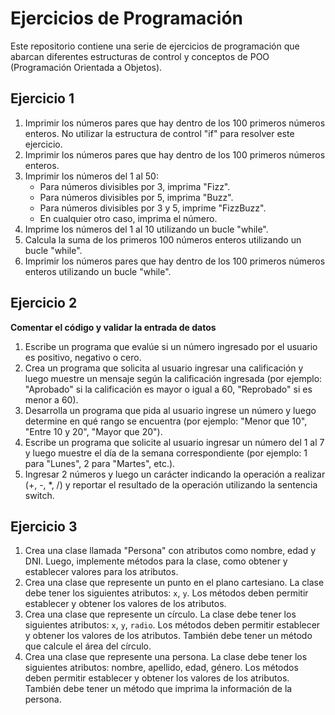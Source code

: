 # Ejercicios de Programación

Este repositorio contiene una serie de ejercicios de programación que abarcan diferentes estructuras de control y conceptos de POO (Programación Orientada a Objetos).

## Ejercicio 1

1. Imprimir los números pares que hay dentro de los 100 primeros números enteros. No utilizar la estructura de control "if" para resolver este ejercicio.
2. Imprimir los números pares que hay dentro de los 100 primeros números enteros.
3. Imprimir los números del 1 al 50:
   - Para números divisibles por 3, imprima "Fizz".
   - Para números divisibles por 5, imprima "Buzz".
   - Para números divisibles por 3 y 5, imprime "FizzBuzz".
   - En cualquier otro caso, imprima el número.
4. Imprime los números del 1 al 10 utilizando un bucle "while".
5. Calcula la suma de los primeros 100 números enteros utilizando un bucle "while".
6. Imprimir los números pares que hay dentro de los 100 primeros números enteros utilizando un bucle "while".

## Ejercicio 2

**Comentar el código y validar la entrada de datos**

1. Escribe un programa que evalúe si un número ingresado por el usuario es positivo, negativo o cero.
2. Crea un programa que solicita al usuario ingresar una calificación y luego muestre un mensaje según la calificación ingresada (por ejemplo: "Aprobado" si la calificación es mayor o igual a 60, "Reprobado" si es menor a 60).
3. Desarrolla un programa que pida al usuario ingrese un número y luego determine en qué rango se encuentra (por ejemplo: "Menor que 10", "Entre 10 y 20", "Mayor que 20").
4. Escribe un programa que solicite al usuario ingresar un número del 1 al 7 y luego muestre el día de la semana correspondiente (por ejemplo: 1 para "Lunes", 2 para "Martes", etc.).
5. Ingresar 2 números y luego un carácter indicando la operación a realizar (+, -, *, /) y reportar el resultado de la operación utilizando la sentencia switch.

## Ejercicio 3

1. Crea una clase llamada "Persona" con atributos como nombre, edad y DNI. Luego, implemente métodos para la clase, como obtener y establecer valores para los atributos.
2. Crea una clase que represente un punto en el plano cartesiano. La clase debe tener los siguientes atributos: `x`, `y`. Los métodos deben permitir establecer y obtener los valores de los atributos.
3. Crea una clase que represente un círculo. La clase debe tener los siguientes atributos: `x`, `y`, `radio`. Los métodos deben permitir establecer y obtener los valores de los atributos. También debe tener un método que calcule el área del círculo.
4. Crea una clase que represente una persona. La clase debe tener los siguientes atributos: nombre, apellido, edad, género. Los métodos deben permitir establecer y obtener los valores de los atributos. También debe tener un método que imprima la información de la persona.

